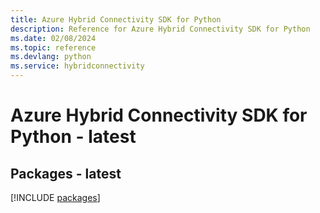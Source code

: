 ```yaml
---
title: Azure Hybrid Connectivity SDK for Python
description: Reference for Azure Hybrid Connectivity SDK for Python
ms.date: 02/08/2024
ms.topic: reference
ms.devlang: python
ms.service: hybridconnectivity
---
```

# Azure Hybrid Connectivity SDK for Python - latest
## Packages - latest
[!INCLUDE [packages](hybrid-connectivity-index.md)]